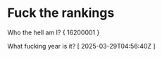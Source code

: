 # Fuck the rankings

Who the hell am I?
{ 16200001 }

What fucking year is it?
[ 2025-03-29T04:56:40Z ]
